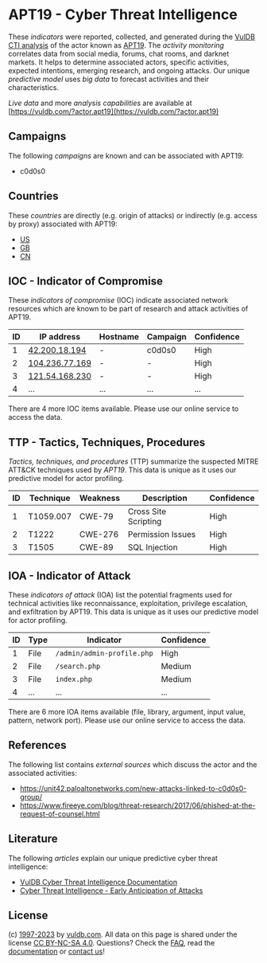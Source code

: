 # APT19 - Cyber Threat Intelligence

These _indicators_ were reported, collected, and generated during the [VulDB CTI analysis](https://vuldb.com/?kb.cti) of the actor known as [APT19](https://vuldb.com/?actor.apt19). The _activity monitoring_ correlates data from social media, forums, chat rooms, and darknet markets. It helps to determine associated actors, specific activities, expected intentions, emerging research, and ongoing attacks. Our unique _predictive model_ uses _big data_ to forecast activities and their characteristics.

_Live data_ and more _analysis capabilities_ are available at [https://vuldb.com/?actor.apt19](https://vuldb.com/?actor.apt19)

## Campaigns

The following _campaigns_ are known and can be associated with APT19:

* c0d0s0

## Countries

These _countries_ are directly (e.g. origin of attacks) or indirectly (e.g. access by proxy) associated with APT19:

* [US](https://vuldb.com/?country.us)
* [GB](https://vuldb.com/?country.gb)
* [CN](https://vuldb.com/?country.cn)

## IOC - Indicator of Compromise

These _indicators of compromise_ (IOC) indicate associated network resources which are known to be part of research and attack activities of APT19.

ID | IP address | Hostname | Campaign | Confidence
-- | ---------- | -------- | -------- | ----------
1 | [42.200.18.194](https://vuldb.com/?ip.42.200.18.194) | - | c0d0s0 | High
2 | [104.236.77.169](https://vuldb.com/?ip.104.236.77.169) | - | - | High
3 | [121.54.168.230](https://vuldb.com/?ip.121.54.168.230) | - | - | High
4 | ... | ... | ... | ...

There are 4 more IOC items available. Please use our online service to access the data.

## TTP - Tactics, Techniques, Procedures

_Tactics, techniques, and procedures_ (TTP) summarize the suspected MITRE ATT&CK techniques used by _APT19_. This data is unique as it uses our predictive model for actor profiling.

ID | Technique | Weakness | Description | Confidence
-- | --------- | -------- | ----------- | ----------
1 | T1059.007 | CWE-79 | Cross Site Scripting | High
2 | T1222 | CWE-276 | Permission Issues | High
3 | T1505 | CWE-89 | SQL Injection | High

## IOA - Indicator of Attack

These _indicators of attack_ (IOA) list the potential fragments used for technical activities like reconnaissance, exploitation, privilege escalation, and exfiltration by APT19. This data is unique as it uses our predictive model for actor profiling.

ID | Type | Indicator | Confidence
-- | ---- | --------- | ----------
1 | File | `/admin/admin-profile.php` | High
2 | File | `/search.php` | Medium
3 | File | `index.php` | Medium
4 | ... | ... | ...

There are 6 more IOA items available (file, library, argument, input value, pattern, network port). Please use our online service to access the data.

## References

The following list contains _external sources_ which discuss the actor and the associated activities:

* https://unit42.paloaltonetworks.com/new-attacks-linked-to-c0d0s0-group/
* https://www.fireeye.com/blog/threat-research/2017/06/phished-at-the-request-of-counsel.html

## Literature

The following _articles_ explain our unique predictive cyber threat intelligence:

* [VulDB Cyber Threat Intelligence Documentation](https://vuldb.com/?kb.cti)
* [Cyber Threat Intelligence - Early Anticipation of Attacks](https://www.scip.ch/en/?labs.20201022)

## License

(c) [1997-2023](https://vuldb.com/?kb.changelog) by [vuldb.com](https://vuldb.com/?kb.about). All data on this page is shared under the license [CC BY-NC-SA 4.0](https://creativecommons.org/licenses/by-nc-sa/4.0/). Questions? Check the [FAQ](https://vuldb.com/?kb.faq), read the [documentation](https://vuldb.com/?kb) or [contact us](https://vuldb.com/?contact)!
